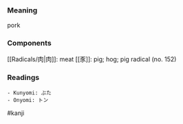 ### Meaning

pork

### Components

[[Radicals/肉|肉]]: meat [[豕]]: pig; hog; pig radical (no. 152)

### Readings

```
- Kunyomi: ぶた
- Onyomi: トン
```

#kanji